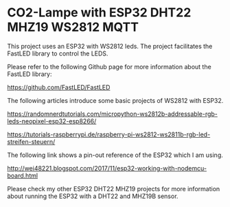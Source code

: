# CO2-Lampe with ESP32 DHT22 MHZ19 WS2812 MQTT

This project uses an ESP32 with WS2812 leds. The project facilitates the FastLED library to control the LEDS.

Please refer to the following Github page for more information about the FastLED library:

https://github.com/FastLED/FastLED

The following articles introduce some basic projects of WS2812 with ESP32.

https://randomnerdtutorials.com/micropython-ws2812b-addressable-rgb-leds-neopixel-esp32-esp8266/

https://tutorials-raspberrypi.de/raspberry-pi-ws2812-ws2811b-rgb-led-streifen-steuern/

The following link shows a pin-out reference of the ESP32 which I am using.

http://wei48221.blogspot.com/2017/11/esp32-working-with-nodemcu-board.html

Please check my other ESP32 DHT22 MHZ19 projects for more information about running the ESP32 with a DHT22 and MHZ19B sensor.


